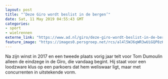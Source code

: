 ```yaml
---
layout: post
title: "‘Deze Giro wordt beslist in de bergen’"
date: Sat, 11 May 2019 04:55:43 GMT
categories: 
- sport 
- wielrennen 
externe_link: "https://www.ad.nl/giro/deze-giro-wordt-beslist-in-de-bergen~ab9673da/"
feature_image: "https://images0.persgroep.net/rcs/al4l5WJ6qWR3wUiGQP8zK-UqIxg/diocontent/147836286/_fitwidth/400/?appId=21791a8992982cd8da851550a453bd7f&quality=0.7"
---
```


Na zijn winst in 2017 en een tweede plaats vorig jaar telt voor Tom Dumoulin alleen de eindzege in de Giro, die vandaag begint. Hij staat voor een loodzware klus op een parkoers dat hem weliswaar ligt, maar met concurrenten in uitstekende vorm.
